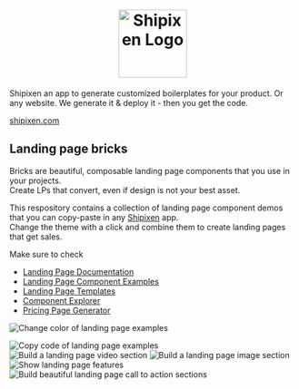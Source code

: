 <div align="center">

<h1>
<a href="https://shipixen.com" target="_blank">
  <img height="120px" src="https://user-images.githubusercontent.com/1515742/281076422-8c4a9926-2885-4786-a69a-d79ab0c8dc5c.png" alt="Shipixen Logo" />
</a>
</h1>

</div>

Shipixen an app to generate customized boilerplates for your product. Or any website. We generate it & deploy it - then you get the code.

[shipixen.com](https://shipixen.com)


## Landing page bricks

Bricks are beautiful, composable landing page components that you use in your projects. <br/>
Create LPs that convert, even if design is not your best asset.

This respository contains a collection of landing page component demos that you can copy-paste in any [Shipixen](https://shipixen.com) app.<br/>
Change the theme with a click and combine them to create landing pages that get sales.

Make sure to check
- [Landing Page Documentation](https://shipixen.com/boilerplate-documentation/landing-page-components#main)
- [Landing Page Component Examples](https://shipixen.com/demo/landing-page-component-examples)
- [Landing Page Templates](https://shipixen.com/demo/landing-page-templates)
- [Component Explorer](https://shipixen.com/component-explorer-shadcn)
- [Pricing Page Generator](https://shipixen.com/shadcn-pricing-page)


![Change color of landing page examples](https://github.com/Shipixen/landing-page-bricks/assets/1515742/635b9fdd-0490-44a9-a2d3-5f14a27f87f3)

![Copy code of landing page examples](https://github.com/Shipixen/landing-page-bricks/assets/1515742/991f351a-3b5d-42f1-8e5a-fdc09621942c)
![Build a landing page video section](https://github.com/Shipixen/landing-page-bricks/assets/1515742/3af9540a-0994-44d9-bc32-cde0d25751d8)
![Build a landing page image section](https://github.com/Shipixen/landing-page-bricks/assets/1515742/c252388f-860d-4d25-9b09-3178aea2cbdb)
![Show landing page features](https://github.com/Shipixen/landing-page-bricks/assets/1515742/1689106f-4a44-44ce-8c4b-d750b4d529d4)
![Build beautiful landing page call to action sections](https://github.com/Shipixen/landing-page-bricks/assets/1515742/c817535a-3fc1-4868-8da8-1f8b4f853981)

